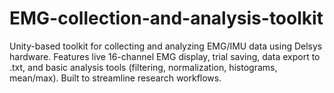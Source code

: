 # EMG-collection-and-analysis-toolkit
Unity-based toolkit for collecting and analyzing EMG/IMU data using Delsys hardware. Features live 16-channel EMG display, trial saving, data export to .txt, and basic analysis tools (filtering, normalization, histograms, mean/max). Built to streamline research workflows.
